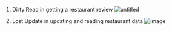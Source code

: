 1. Dirty Read in getting a restaurant review
![untitled](https://github.com/user-attachments/assets/172ec942-5c29-49c2-b1d4-c18d21091ac7)

2. Lost Update in updating and reading restaurant data
![image](https://github.com/user-attachments/assets/b1743661-a8fe-4ebf-8793-4b7b6def77b0)

